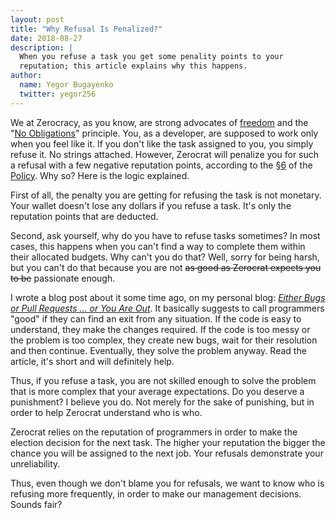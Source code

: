 ```yaml
---
layout: post
title: "Why Refusal Is Penalized?"
date: 2018-08-27
description: |
  When you refuse a task you get some penality points to your
  reputation; this article explains why this happens.
author:
  name: Yegor Bugayenko
  twitter: yegor256
---
```


We at Zerocracy, as you know, are strong advocates of
[freedom](https://www.yegor256.com/2015/07/21/hourly-pay-modern-slavery.html) and the
"[No Obligations](https://www.yegor256.com/2014/04/13/no-obligations-principle.html)"
principle. You, as a developer, are supposed to work only
when you feel like it. If you don't like the task assigned to you, you
simply refuse it. No strings attached. However, Zerocrat will penalize
you for such a refusal with a few negative reputation points,
according to the [§6](http://www.zerocracy.com/policy.html#6) of
the [Policy](http://www.zerocracy.com/policy.html). Why so?
Here is the logic explained.

<!--more-->

First of all, the penalty you are getting for refusing the task is not monetary.
Your wallet doesn't lose any dollars if you refuse a task.
It's only the reputation points that are deducted.

Second, ask yourself, why do you have to refuse tasks sometimes?
In most cases, this happens when you can't find a way to complete them
within their allocated budgets. Why can't you do that? Well, sorry for being
harsh, but you can't do that because you are not
<del>as good as Zerocrat expects you to be</del> passionate enough.

I wrote a blog post about it some time ago, on my personal blog:
[_Either Bugs or Pull Requests ... or You Are Out_](https://www.yegor256.com/2018/07/24/bugs-or-pull-requests.html).
It basically suggests to call programmers "good" if they can find an exit
from any situation. If the code is easy to understand, they make the changes required.
If the code is too messy or the problem is too complex, they create new bugs, wait for their resolution and then
continue. Eventually, they solve the problem anyway.
Read the article, it's short and will definitely help.

Thus, if you refuse a task, you are not skilled enough to solve the problem
that is more complex that your average expectations. Do you deserve a punishment?
I believe you do. Not merely for the sake of punishing, but in order to help
Zerocrat understand who is who.

Zerocrat relies on the reputation of programmers in order to make the election
decision for the next task. The higher your reputation the bigger the chance
you will be assigned to the next job. Your refusals demonstrate your
unreliability.

Thus, even though we don't blame you for refusals, we want to know who is
refusing more frequently, in order to make our management decisions.
Sounds fair?


